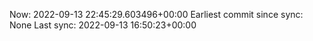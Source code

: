 Now: 2022-09-13 22:45:29.603496+00:00 Earliest commit since sync: None Last sync: 2022-09-13 16:50:23+00:00
